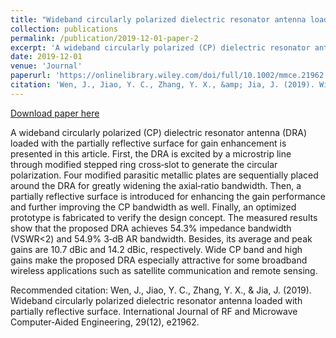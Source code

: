 ```yaml
---
title: "Wideband circularly polarized dielectric resonator antenna loaded with partially reflective surface"
collection: publications
permalink: /publication/2019-12-01-paper-2
excerpt: 'A wideband circularly polarized (CP) dielectric resonator antenna (DRA) loaded with the partially reflective surface for gain enhancement is presented in this article. First, the DRA is excited by a microstrip line through modified stepped ring cross‐slot to generate the circular polarization. Four modified parasitic metallic plates are sequentially placed around the DRA for greatly widening the axial‐ratio bandwidth. Then, a partially reflective surface is introduced for enhancing the gain performance and further improving the CP bandwidth as well. Finally, an optimized prototype is fabricated to verify the design concept. The measured results show that the proposed DRA achieves 54.3% impedance bandwidth (VSWR<2) and 54.9% 3‐dB AR bandwidth. Besides, its average and peak gains are 10.7 dBic and 14.2 dBic, respectively. Wide CP band and high gains make the proposed DRA especially attractive for some broadband wireless applications such as satellite communication and remote sensing.'
date: 2019-12-01
venue: 'Journal'
paperurl: 'https://onlinelibrary.wiley.com/doi/full/10.1002/mmce.21962'
citation: 'Wen, J., Jiao, Y. C., Zhang, Y. X., &amp; Jia, J. (2019). Wideband circularly polarized dielectric resonator antenna loaded with partially reflective surface. International Journal of RF and Microwave Computer‐Aided Engineering, 29(12), e21962.'
---
```


<a href='https://onlinelibrary.wiley.com/doi/full/10.1002/mmce.21962'>Download paper here</a>

A wideband circularly polarized (CP) dielectric resonator antenna (DRA) loaded with the partially reflective surface for gain enhancement is presented in this article. First, the DRA is excited by a microstrip line through modified stepped ring cross‐slot to generate the circular polarization. Four modified parasitic metallic plates are sequentially placed around the DRA for greatly widening the axial‐ratio bandwidth. Then, a partially reflective surface is introduced for enhancing the gain performance and further improving the CP bandwidth as well. Finally, an optimized prototype is fabricated to verify the design concept. The measured results show that the proposed DRA achieves 54.3% impedance bandwidth (VSWR<2) and 54.9% 3‐dB AR bandwidth. Besides, its average and peak gains are 10.7 dBic and 14.2 dBic, respectively. Wide CP band and high gains make the proposed DRA especially attractive for some broadband wireless applications such as satellite communication and remote sensing.

Recommended citation: Wen, J., Jiao, Y. C., Zhang, Y. X., & Jia, J. (2019). Wideband circularly polarized dielectric resonator antenna loaded with partially reflective surface. International Journal of RF and Microwave Computer‐Aided Engineering, 29(12), e21962.
